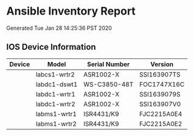 # Ansible Inventory Report
Generated Tue Jan 28 14:25:36 PST 2020

## IOS Device Information

| Device | Model | Serial Number | Version |
|--------|-------|---------------|---------|
    | labcs1-wrtr2 | ASR1002-X | SSI163907TS | 16.06.05 |
    | labdc1-dswt1 | WS-C3850-48T | FOC1747X16C | 03.02.03.SE |
    | labdc1-wrtr1 | ASR1002-X | SSI1639079S | 16.06.05 |
    | labdc1-wrtr2 | ASR1002-X | SSI163907V0 | 16.06.05 |
    | labms1-wrtr1 | ISR4431/K9 | FJC2215A0E4 | 16.06.05 |
    | labms1-wrtr2 | ISR4431/K9 | FJC2215A0E2 | 16.06.05 |

